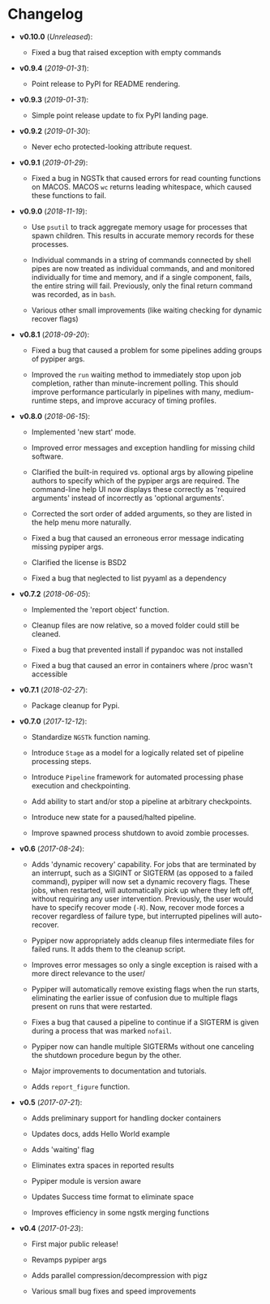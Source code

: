 # Changelog

- **v0.10.0** (*Unreleased*):

    - Fixed a bug that raised exception with empty commands

- **v0.9.4** (*2019-01-31*):

    - Point release to PyPI for README rendering.

- **v0.9.3** (*2019-01-31*):

    - Simple point release update to fix PyPI landing page.

- **v0.9.2** (*2019-01-30*):

    - Never echo protected-looking attribute request.

- **v0.9.1** (*2019-01-29*):

    - Fixed a bug in NGSTk that caused errors for read counting functions on 
    MACOS. MACOS ``wc`` returns leading whitespace, which caused these functions
    to fail.

- **v0.9.0** (*2018-11-19*):

    - Use ``psutil`` to track aggregate memory usage for processes that spawn
    children. This results in accurate memory records for these processes.

    - Individual commands in a string of commands connected by shell pipes are
    now treated as individual commands, and and monitored individually for
    time and memory, and if a single component, fails, the entire string will
    fail. Previously, only the final return command was recorded, as in ``bash``.

    - Various other small improvements (like waiting checking for dynamic recover
    flags)


- **v0.8.1** (*2018-09-20*):

    - Fixed a bug that caused a problem for some pipelines adding groups of pypiper args.
    
    - Improved the `run` waiting method to immediately stop upon job
      completion, rather than minute-increment polling. This should improve
      performance particularly in pipelines with many, medium-runtime steps, and
      improve accuracy of timing profiles.


- **v0.8.0** (*2018-06-15*):

    - Implemented 'new start' mode.

    - Improved error messages and exception handling for missing child software.

    - Clarified the built-in required vs. optional args by allowing pipeline authors to specify which of the pypiper args are required. The command-line help UI now displays these correctly as 'required arguments' instead of incorrectly as 'optional arguments'.

    - Corrected the sort order of added arguments, so they are listed in the help menu more naturally.

    - Fixed a bug that caused an erroneous error message indicating missing pypiper args.

    - Clarified the license is BSD2

    - Fixed a bug that neglected to list pyyaml as a dependency

- **v0.7.2** (*2018-06-05*):

    - Implemented the 'report object' function.

    - Cleanup files are now relative, so a moved folder could still be cleaned.

    - Fixed a bug that prevented install if pypandoc was not installed

    - Fixed a bug that caused an error in containers where /proc wasn't accessible


- **v0.7.1** (*2018-02-27*):

    - Package cleanup for Pypi.

- **v0.7.0** (*2017-12-12*):

    - Standardize `NGSTk` function naming.

    - Introduce `Stage` as a model for a logically related set of pipeline processing steps.

    - Introduce `Pipeline` framework for automated processing phase execution and checkpointing.

    - Add ability to start and/or stop a pipeline at arbitrary checkpoints.

    - Introduce new state for a paused/halted pipeline.

    - Improve spawned process shutdown to avoid zombie processes.

- **v0.6** (*2017-08-24*):

    - Adds 'dynamic recovery' capability. For jobs that are terminated by an interrupt, such as a SIGINT or SIGTERM (as opposed to a failed command), pypiper will now set a dynamic recovery flags. These jobs, when restarted, will automatically pick up where they left off, without requiring any user intervention. Previously, the user would have to specify recover mode (`-R`). Now, recover mode forces a recover regardless of failure type, but interrupted pipelines will auto-recover.

    - Pypiper now appropriately adds cleanup files intermediate files for failed runs. It adds them to the cleanup script.

    - Improves error messages so only a single exception is raised with a more direct relevance to the user/

    - Pypiper will automatically remove existing flags when the run starts, eliminating the earlier issue of confusion due to multiple flags present on runs that were restarted.

    - Fixes a bug that caused a pipeline to continue if a SIGTERM is given during a process that was marked `nofail`.

    - Pypiper now can handle multiple SIGTERMs without one canceling the shutdown procedure begun by the other.

    - Major improvements to documentation and tutorials.

    - Adds `report_figure` function.

- **v0.5** (*2017-07-21*):

    - Adds preliminary support for handling docker containers

    - Updates docs, adds Hello World example

    - Adds 'waiting' flag

    - Eliminates extra spaces in reported results

    - Pypiper module is version aware

    - Updates Success time format to eliminate space

    - Improves efficiency in some ngstk merging functions

- **v0.4** (*2017-01-23*):

    - First major public release!

    - Revamps pypiper args

    - Adds parallel compression/decompression with pigz

    - Various small bug fixes and speed improvements
